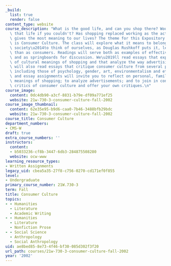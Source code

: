 ```yaml
---
_build:
  list: true
  render: false
content_type: website
course_description: "What is the good life, and can you shop there? Would you want\
  \ that life if you couldn't? Has shopping replaced working as the activity that\
  \ gives the most meaning to our lives? The theme for this Expository Writing class\
  \ is Consumer Culture. The class will explore what it means to belong to a consumer\
  \ society\u2014to think of ourselves, as Douglas Rushkoff puts it, less as citizens\
  \ than as consumers. Readings will serve both as examples of effective writing techniques\
  \ and as springboards for discussion. We\u2019ll read essays that explore a variety\
  \ of cultural meanings of shopping and that analyze the way advertising works. We\
  \ will also read essays that critique consumer culture from several perspectives,\
  \ including those of psychology, gender, art, environmentalism and ethics. Readings\
  \ and essay assignments will invite you to reflect on personal, familial and cultural\
  \ meanings of shopping; to analyze advertisements; and to join in conversation with\
  \ critics of consumer culture and offer your own critiques.\n"
course_image:
  content: 0dc4db90-a3cf-8831-b79e-df09a771ef25
  website: 21w-730-3-consumer-culture-fall-2002
course_image_thumbnail:
  content: 62e35e95-b9d6-caa0-7b46-3488bfb29bdc
  website: 21w-730-3-consumer-culture-fall-2002
course_title: Consumer Culture
department_numbers:
- CMS-W
draft: true
extra_course_numbers: ''
instructors:
  content:
  - b5033236-cf8b-3447-6db3-284875508280
  website: ocw-www
learning_resource_types:
- Written Assignments
legacy_uid: cbea5a35-27f8-c756-0270-cd171ef0f855
level:
- Undergraduate
primary_course_number: 21W.730-3
term: Fall
title: Consumer Culture
topics:
- - Humanities
  - Literature
  - Academic Writing
- - Humanities
  - Literature
  - Nonfiction Prose
- - Social Science
  - Anthropology
  - Social Anthropology
uid: ae8bed85-8e73-4f46-bf30-085d302f3f20
url_path: courses/21w-730-3-consumer-culture-fall-2002
year: '2002'
---
```

